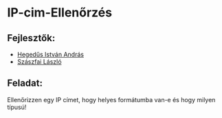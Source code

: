 # IP-cim-Ellenőrzés
## Fejlesztők:
- [Hegedűs István András](https://github.com/HIAndris)
- [Szászfai László](https://github.com/Lacilo)
## Feladat:
Ellenőrizzen egy IP címet, hogy helyes formátumba van-e és hogy milyen típusú!
